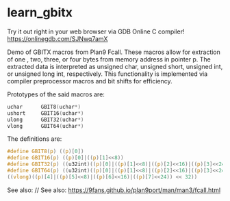 # learn_gbitx

Try it out right in your web browser via GDB Online C compiler! 
https://onlinegdb.com/SJNwq7amX 


Demo of GBITX macros from Plan9 Fcall. These macros allow for extraction of 
one , two, three, or four bytes from memory address in pointer p. The extracted 
data is interpreted as unsigned char, unsigned short, unsigned int, or unsigned long int, 
respectively. This functionality is implemented via compiler preprocessor macros and 
bit shifts for efficiency. 

Prototypes of the said macros are:
```C
uchar      GBIT8(uchar*)
ushort     GBIT16(uchar*)
ulong      GBIT32(uchar*)
vlong      GBIT64(uchar*)
```

The definitions are:
```C
#define	GBIT8(p) ((p)[0])
#define	GBIT16(p) ((p)[0]|((p)[1]<<8))
#define	GBIT32(p) ((u32int)((p)[0]|((p)[1]<<8)|((p)[2]<<16)|((p)[3]<<24)))
#define	GBIT64(p) ((u32int)((p)[0]|((p)[1]<<8)|((p)[2]<<16)|((p)[3]<<24)) |\
((vlong)((p)[4]|((p)[5]<<8)|((p)[6]<<16)|((p)[7]<<24)) << 32))
```
See also: // See also: https://9fans.github.io/plan9port/man/man3/fcall.html 

